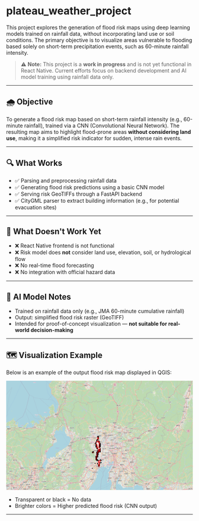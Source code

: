 # plateau_weather_project

This project explores the generation of flood risk maps using deep learning models trained on rainfall data, without incorporating land use or soil conditions. The primary objective is to visualize areas vulnerable to flooding based solely on short-term precipitation events, such as 60-minute rainfall intensity.

> ⚠️ **Note:** This project is a **work in progress** and is not yet functional in React Native. Current efforts focus on backend development and AI model training using rainfall data only.

---

## 🌧️ Objective

To generate a flood risk map based on short-term rainfall intensity (e.g., 60-minute rainfall), trained via a CNN (Convolutional Neural Network). The resulting map aims to highlight flood-prone areas **without considering land use**, making it a simplified risk indicator for sudden, intense rain events.

---

## 🔍 What Works

- ✅ Parsing and preprocessing rainfall data
- ✅ Generating flood risk predictions using a basic CNN model
- ✅ Serving risk GeoTIFFs through a FastAPI backend
- ✅ CityGML parser to extract building information (e.g., for potential evacuation sites)

---

## 🚧 What Doesn't Work Yet

- ❌ React Native frontend is not functional
- ❌ Risk model does **not** consider land use, elevation, soil, or hydrological flow
- ❌ No real-time flood forecasting
- ❌ No integration with official hazard data

---

## 🧠 AI Model Notes

- Trained on rainfall data only (e.g., JMA 60-minute cumulative rainfall)
- Output: simplified flood risk raster (GeoTIFF)
- Intended for proof-of-concept visualization — **not suitable for real-world decision-making**

---

## 🗺️ Visualization Example

Below is an example of the output flood risk map displayed in QGIS:

![Flood risk map example in QGIS](./docs/image/risk_map.png)

- Transparent or black = No data
- Brighter colors = Higher predicted flood risk (CNN output)

---
